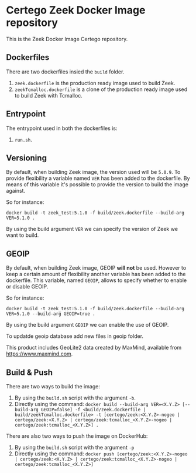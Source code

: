 # Certego Zeek Docker Image repository

This is the Zeek Docker Image Certego repository.

## Dockerfiles

There are two dockerfiles insied the `build` folder.

1. `zeek.dockerfile` is the production ready image used to build Zeek.
2. `zeekTcmalloc.dockerfile` is a clone of the production ready image used to build Zeek with Tcmalloc.

## Entrypoint

The entrypoint used in both the dockerfiles is:

1. `run.sh`.

## Versioning

By default, when building Zeek image, the version used will be `5.0.9`. To provide flexibility a variable named `VER` has been added to the dockerfile. By means of this variable it's possible to provide the version to build the image against.

So for instance:

```
docker build -t zeek_test:5.1.0 -f build/zeek.dockerfile --build-arg VER=5.1.0 .
```

By using the build argument `VER` we can specify the version of Zeek we want to build.

## GEOIP

By default, when building Zeek image, GEOIP **will not** be used. However to keep a certain amount of flexibility another variable has been added to the dockerfile. This variable, named `GEOIP`, allows to specify whether to enable or disable GEOIP.

So for instance:

```
docker build -t zeek_test:5.1.0 -f build/zeek.dockerfile --build-arg VER=5.1.0 --build-arg GEOIP=true .
```

By using the build argument `GEOIP` we can enable the use of GEOIP.

To updatde geoip database add new files in geoip folder.

This product includes GeoLite2 data created by MaxMind, available from
<a href="https://www.maxmind.com">https://www.maxmind.com</a>.

## Build & Push

There are two ways to build the image:

1. By using the `build.sh` script with the argument `-b`.
2. Directly using the command: `docker build --build-arg VER=<X.Y.Z> [--build-arg GEOIP=false] -f <build/zeek.dockerfile | build/zeekTcmalloc.dockerfile> -t [certego/zeek:<X.Y.Z>-nogeo | certego/zeek:<X.Y.Z> | certego/zeek:tcmalloc_<X.Y.Z>-nogeo | certego/zeek:tcmalloc_<X.Y.Z>] .`

There are also two ways to push the image on DockerHub:

1. By using the `build.sh` script with the argument `-p`
2. Directly using the command: `docker push [certego/zeek:<X.Y.Z>-nogeo | certego/zeek:<X.Y.Z> | certego/zeek:tcmalloc_<X.Y.Z>-nogeo | certego/zeek:tcmalloc_<X.Y.Z>]`
